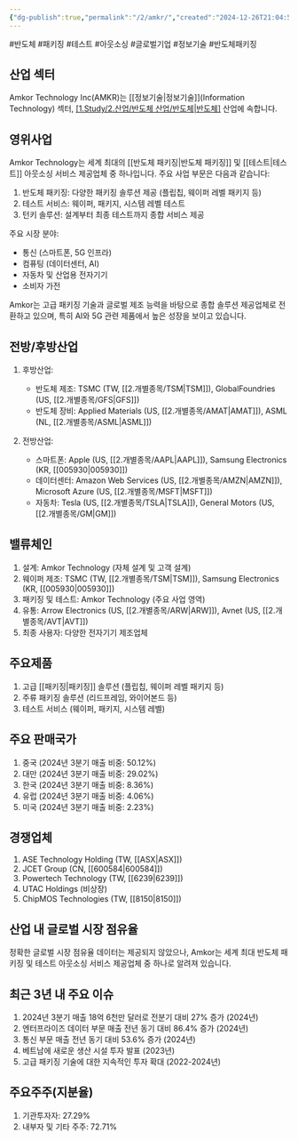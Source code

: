 ```yaml
---
{"dg-publish":true,"permalink":"/2/amkr/","created":"2024-12-26T21:04:58.847+09:00","updated":"2025-07-29T21:37:04.321+09:00"}
---
```


#반도체 #패키징 #테스트 #아웃소싱 #글로벌기업 #정보기술 #반도체패키징 

## 산업 섹터

Amkor Technology Inc(AMKR)는 [[정보기술\|정보기술]](Information Technology) 섹터, [[1.Study/2.산업/반도체 산업/반도체\|반도체]](Semiconductors) 산업에 속합니다.

## 영위사업

Amkor Technology는 세계 최대의 [[반도체 패키징\|반도체 패키징]] 및 [[테스트\|테스트]] 아웃소싱 서비스 제공업체 중 하나입니다. 주요 사업 부문은 다음과 같습니다:

1. 반도체 패키징: 다양한 패키징 솔루션 제공 (플립칩, 웨이퍼 레벨 패키지 등)
2. 테스트 서비스: 웨이퍼, 패키지, 시스템 레벨 테스트
3. 턴키 솔루션: 설계부터 최종 테스트까지 종합 서비스 제공

주요 시장 분야:

- 통신 (스마트폰, 5G 인프라)
- 컴퓨팅 (데이터센터, AI)
- 자동차 및 산업용 전자기기
- 소비자 가전

Amkor는 고급 패키징 기술과 글로벌 제조 능력을 바탕으로 종합 솔루션 제공업체로 전환하고 있으며, 특히 AI와 5G 관련 제품에서 높은 성장을 보이고 있습니다.

## 전방/후방산업

1. 후방산업:
    
    - 반도체 제조: TSMC (TW, [[2.개별종목/TSM\|TSM]]), GlobalFoundries (US, [[2.개별종목/GFS\|GFS]])
    - 반도체 장비: Applied Materials (US, [[2.개별종목/AMAT\|AMAT]]), ASML (NL, [[2.개별종목/ASML\|ASML]])
    
2. 전방산업:
    
    - 스마트폰: Apple (US, [[2.개별종목/AAPL\|AAPL]]), Samsung Electronics (KR, [[005930\|005930]])
    - 데이터센터: Amazon Web Services (US, [[2.개별종목/AMZN\|AMZN]]), Microsoft Azure (US, [[2.개별종목/MSFT\|MSFT]])
    - 자동차: Tesla (US, [[2.개별종목/TSLA\|TSLA]]), General Motors (US, [[2.개별종목/GM\|GM]])
    

## 밸류체인

1. 설계: Amkor Technology (자체 설계 및 고객 설계)
2. 웨이퍼 제조: TSMC (TW, [[2.개별종목/TSM\|TSM]]), Samsung Electronics (KR, [[005930\|005930]])
3. 패키징 및 테스트: Amkor Technology (주요 사업 영역)
4. 유통: Arrow Electronics (US, [[2.개별종목/ARW\|ARW]]), Avnet (US, [[2.개별종목/AVT\|AVT]])
5. 최종 사용자: 다양한 전자기기 제조업체

## 주요제품

1. 고급 [[패키징\|패키징]] 솔루션 (플립칩, 웨이퍼 레벨 패키지 등)
2. 주류 패키징 솔루션 (리드프레임, 와이어본드 등)
3. 테스트 서비스 (웨이퍼, 패키지, 시스템 레벨)

## 주요 판매국가

1. 중국 (2024년 3분기 매출 비중: 50.12%)
2. 대만 (2024년 3분기 매출 비중: 29.02%)
3. 한국 (2024년 3분기 매출 비중: 8.36%)
4. 유럽 (2024년 3분기 매출 비중: 4.06%)
5. 미국 (2024년 3분기 매출 비중: 2.23%)

## 경쟁업체

1. ASE Technology Holding (TW, [[ASX\|ASX]])
2. JCET Group (CN, [[600584\|600584]])
3. Powertech Technology (TW, [[6239\|6239]])
4. UTAC Holdings (비상장)
5. ChipMOS Technologies (TW, [[8150\|8150]])

## 산업 내 글로벌 시장 점유율

정확한 글로벌 시장 점유율 데이터는 제공되지 않았으나, Amkor는 세계 최대 반도체 패키징 및 테스트 아웃소싱 서비스 제공업체 중 하나로 알려져 있습니다.

## 최근 3년 내 주요 이슈

1. 2024년 3분기 매출 18억 6천만 달러로 전분기 대비 27% 증가 (2024년)
2. 엔터프라이즈 데이터 부문 매출 전년 동기 대비 86.4% 증가 (2024년)
3. 통신 부문 매출 전년 동기 대비 53.6% 증가 (2024년)
4. 베트남에 새로운 생산 시설 투자 발표 (2023년)
5. 고급 패키징 기술에 대한 지속적인 투자 확대 (2022-2024년)

## 주요주주(지분율)

1. 기관투자자: 27.29%
2. 내부자 및 기타 주주: 72.71%